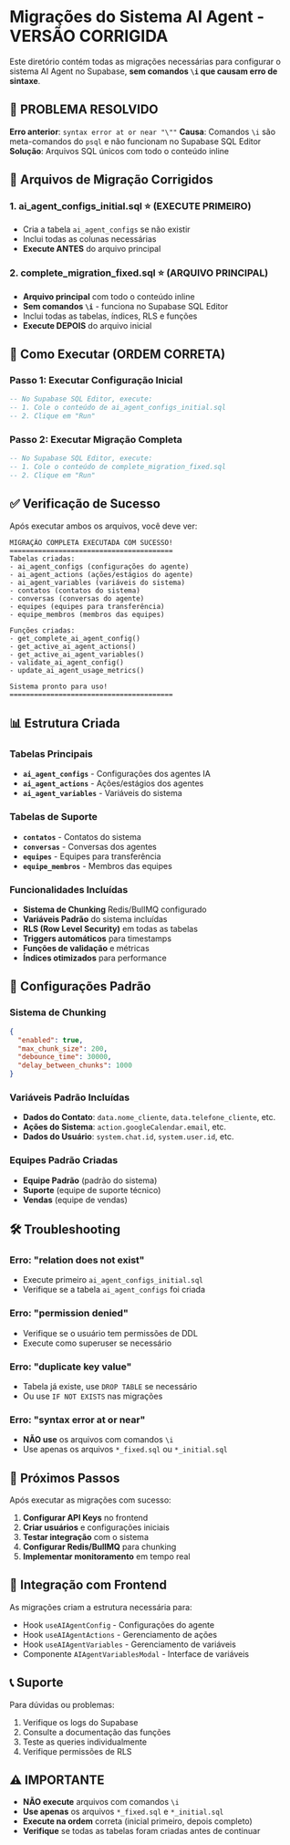# Migrações do Sistema AI Agent - VERSÃO CORRIGIDA

Este diretório contém todas as migrações necessárias para configurar o sistema AI Agent no Supabase, **sem comandos `\i` que causam erro de sintaxe**.

## 🚨 **PROBLEMA RESOLVIDO**

**Erro anterior**: `syntax error at or near "\""`
**Causa**: Comandos `\i` são meta-comandos do `psql` e não funcionam no Supabase SQL Editor
**Solução**: Arquivos SQL únicos com todo o conteúdo inline

## 📁 **Arquivos de Migração Corrigidos**

### 1. **ai_agent_configs_initial.sql** ⭐ (EXECUTE PRIMEIRO)
- Cria a tabela `ai_agent_configs` se não existir
- Inclui todas as colunas necessárias
- **Execute ANTES** do arquivo principal

### 2. **complete_migration_fixed.sql** ⭐ (ARQUIVO PRINCIPAL)
- **Arquivo principal** com todo o conteúdo inline
- **Sem comandos `\i`** - funciona no Supabase SQL Editor
- Inclui todas as tabelas, índices, RLS e funções
- **Execute DEPOIS** do arquivo inicial

## 🚀 **Como Executar (ORDEM CORRETA)**

### **Passo 1: Executar Configuração Inicial**
```sql
-- No Supabase SQL Editor, execute:
-- 1. Cole o conteúdo de ai_agent_configs_initial.sql
-- 2. Clique em "Run"
```

### **Passo 2: Executar Migração Completa**
```sql
-- No Supabase SQL Editor, execute:
-- 1. Cole o conteúdo de complete_migration_fixed.sql
-- 2. Clique em "Run"
```

## ✅ **Verificação de Sucesso**

Após executar ambos os arquivos, você deve ver:
```
MIGRAÇÃO COMPLETA EXECUTADA COM SUCESSO!
========================================
Tabelas criadas:
- ai_agent_configs (configurações do agente)
- ai_agent_actions (ações/estágios do agente)
- ai_agent_variables (variáveis do sistema)
- contatos (contatos do sistema)
- conversas (conversas do agente)
- equipes (equipes para transferência)
- equipe_membros (membros das equipes)

Funções criadas:
- get_complete_ai_agent_config()
- get_active_ai_agent_actions()
- get_active_ai_agent_variables()
- validate_ai_agent_config()
- update_ai_agent_usage_metrics()

Sistema pronto para uso!
========================================
```

## 📊 **Estrutura Criada**

### **Tabelas Principais**
- **`ai_agent_configs`** - Configurações dos agentes IA
- **`ai_agent_actions`** - Ações/estágios dos agentes
- **`ai_agent_variables`** - Variáveis do sistema

### **Tabelas de Suporte**
- **`contatos`** - Contatos do sistema
- **`conversas`** - Conversas dos agentes
- **`equipes`** - Equipes para transferência
- **`equipe_membros`** - Membros das equipes

### **Funcionalidades Incluídas**
- **Sistema de Chunking** Redis/BullMQ configurado
- **Variáveis Padrão** do sistema incluídas
- **RLS (Row Level Security)** em todas as tabelas
- **Triggers automáticos** para timestamps
- **Funções de validação** e métricas
- **Índices otimizados** para performance

## 🔧 **Configurações Padrão**

### **Sistema de Chunking**
```json
{
  "enabled": true,
  "max_chunk_size": 200,
  "debounce_time": 30000,
  "delay_between_chunks": 1000
}
```

### **Variáveis Padrão Incluídas**
- **Dados do Contato**: `data.nome_cliente`, `data.telefone_cliente`, etc.
- **Ações do Sistema**: `action.googleCalendar.email`, etc.
- **Dados do Usuário**: `system.chat.id`, `system.user.id`, etc.

### **Equipes Padrão Criadas**
- **Equipe Padrão** (padrão do sistema)
- **Suporte** (equipe de suporte técnico)
- **Vendas** (equipe de vendas)

## 🛠️ **Troubleshooting**

### **Erro: "relation does not exist"**
- Execute primeiro `ai_agent_configs_initial.sql`
- Verifique se a tabela `ai_agent_configs` foi criada

### **Erro: "permission denied"**
- Verifique se o usuário tem permissões de DDL
- Execute como superuser se necessário

### **Erro: "duplicate key value"**
- Tabela já existe, use `DROP TABLE` se necessário
- Ou use `IF NOT EXISTS` nas migrações

### **Erro: "syntax error at or near"**
- **NÃO use** os arquivos com comandos `\i`
- Use apenas os arquivos `*_fixed.sql` ou `*_initial.sql`

## 📝 **Próximos Passos**

Após executar as migrações com sucesso:

1. **Configurar API Keys** no frontend
2. **Criar usuários** e configurações iniciais
3. **Testar integração** com o sistema
4. **Configurar Redis/BullMQ** para chunking
5. **Implementar monitoramento** em tempo real

## 🔗 **Integração com Frontend**

As migrações criam a estrutura necessária para:
- Hook `useAIAgentConfig` - Configurações do agente
- Hook `useAIAgentActions` - Gerenciamento de ações
- Hook `useAIAgentVariables` - Gerenciamento de variáveis
- Componente `AIAgentVariablesModal` - Interface de variáveis

## 📞 **Suporte**

Para dúvidas ou problemas:
1. Verifique os logs do Supabase
2. Consulte a documentação das funções
3. Teste as queries individualmente
4. Verifique permissões de RLS

## ⚠️ **IMPORTANTE**

- **NÃO execute** arquivos com comandos `\i`
- **Use apenas** os arquivos `*_fixed.sql` e `*_initial.sql`
- **Execute na ordem** correta (inicial primeiro, depois completo)
- **Verifique** se todas as tabelas foram criadas antes de continuar
